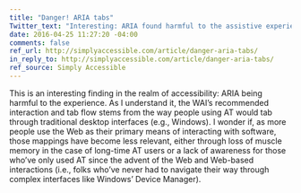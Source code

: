 ```yaml
---
title: "Danger! ARIA tabs"
Twitter_text: "Interesting: ARIA found harmful to the assistive experience."
date: 2016-04-25 11:27:20 -04:00
comments: false
ref_url: http://simplyaccessible.com/article/danger-aria-tabs/
in_reply_to: http://simplyaccessible.com/article/danger-aria-tabs/
ref_source: Simply Accessible
---
```


This is an interesting finding in the realm of accessibility: <abbr aria-label="the Accessible Rich Internet Applications spec">ARIA</abbr> being harmful to the experience. As I understand it, the <abbr aria-label="Web Accessibility Initiative">WAI</abbr>’s recommended interaction and tab flow stems from the way people using <abbr aria-label="assistive technology">AT</abbr> would tab through traditional desktop interfaces (<abbr aria-label="for example">e.g.</abbr>, Windows). I wonder if, as more people use the Web as their primary means of interacting with software, those mappings have become less relevant, either through loss of muscle memory in the case of long-time <abbr aria-label="assistive technology">AT</abbr> users or a lack of awareness for those who’ve only used <abbr aria-label="assistive technology">AT</abbr> since the advent of the Web and Web-based interactions (<abbr aria-label="in other words">i.e.</abbr>, folks who’ve never had to navigate their way through complex interfaces like Windows’ Device Manager).